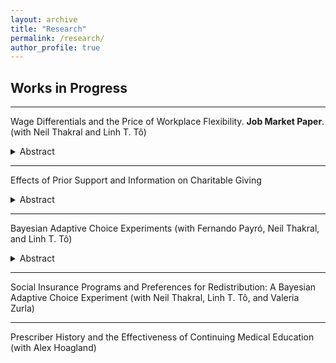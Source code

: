 ```yaml
---
layout: archive
title: "Research"
permalink: /research/
author_profile: true
---
```


Works in Progress
------

***

Wage Differentials and the Price of Workplace Flexibility. <b>Job Market Paper</b>. (with Neil Thakral and Linh T. T&ocirc;)
<details>
<summary open> Abstract </summary>
<p>
This paper studies the interplay between how much workers value workplace flexibility, whether they have such amenities, and how the presence of amenities affects their wages. To overcome the challenge of eliciting quantitative measures of willingness to pay (WTP) at the individual level, we propose the use of dynamic choice experiments, a method which we call the Bayesian Adaptive Choice Experiment (BACE). We implement this method to collect data on the joint distribution of wages, work arrangements, and WTP for different forms of flexibility. We then introduce and estimate a model in which workers may face different prices for job amenities depending on their productivity, extending the Rosen (1986) model of compensating differentials. The model captures key patterns in the data, including (i) the relationship between wages and having amenities, (ii) inequality in workplace amenities across the earnings distribution even when workers value these amenities similarly, and (iii) the tradeoffs across different forms of flexibility. We use the estimates to explore the welfare consequences of workers facing different amenity prices.
</p>
</details>

***

Effects of Prior Support and Information on Charitable Giving
<details>
<summary open> Abstract </summary>
<p>
I study how past support for a charity affects how people acquire and respond to information about its quality. I conjecture that past giving motivates donors to process information about a charity that they have already supported more favorably, relative to non-donors. I test this hypothesis in a series of online experiments in which subjects are randomly assigned to complete a real-effort task that can generate a donation to a non-profit. Prior to allocating money between themselves and charity, subjects receive different information about the relative impact of two charities. Without new information, prior support does not influence giving across charities. However, when subjects learn which charity is more effective, those who already supported the more effective charity respond more positively to this information. This study demonstrates that prior support can influence future giving by changing how people respond to the information present in donation requests. I also examine how past support affects demand for information and beliefs about relative quality.
</p>
</details>

***

Bayesian Adaptive Choice Experiments (with Fernando Payr&oacute;, Neil Thakral, and Linh T. T&ocirc;)
<details>
<summary open> Abstract </summary>
<p>
We propose the use of dynamic choice experiments to efficiently elicit preferences, a method which we call the Bayesian Adaptive Choice Experiment (BACE). BACE improves upon existing discrete choice experiments which are widely used to elicit preferences both in hypothetical and incentivized settings. We show conditions under which BACE achieves convergence, and that BACE can significantly improve convergence rates relative to methods with randomly generated choices as well as those using optimal static designs. We address computational challenges in implementing BACE in practice by using Bayesian Monte Carlo techniques. The separation between a front-end survey interface and a back-end computational server allows the BACE package to be portable for research designs in a wide range of settings. Beyond efficiency gains, BACE addresses a bias in estimating population-level average preference parameters stemming from using combined data across individuals when individuals differ in their tendency to be inconsistent in their choices. We describe how to use BACE in applications.
</p>
</details>

***

Social Insurance Programs and Preferences for Redistribution: A Bayesian Adaptive Choice Experiment (with Neil Thakral, Linh T. T&ocirc;, and Valeria Zurla)

***

Prescriber History and the Effectiveness of Continuing Medical Education (with Alex Hoagland)
